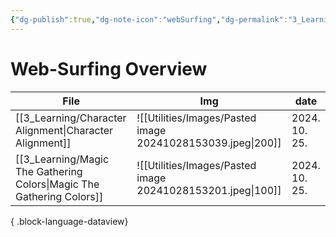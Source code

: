 ```yaml
---
{"dg-publish":true,"dg-note-icon":"webSurfing","dg-permalink":"3_Learning/Overview/web-surfing","tags":["web-surfing","overview"],"permalink":"/3_Learning/Overview/web-surfing/","dgPassFrontmatter":true,"noteIcon":"webSurfing"}
---
```


# Web-Surfing Overview
| File                                                                     | Img                                                         | date          |
| ------------------------------------------------------------------------ | ----------------------------------------------------------- | ------------- |
| [[3_Learning/Character Alignment\|Character Alignment]]               | ![[Utilities/Images/Pasted image 20241028153039.jpeg\|200]] | 2024. 10. 25. |
| [[3_Learning/Magic The Gathering Colors\|Magic The Gathering Colors]] | ![[Utilities/Images/Pasted image 20241028153201.jpeg\|100]] | 2024. 10. 25. |

{ .block-language-dataview}
